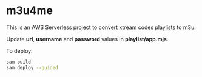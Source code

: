 # m3u4me

This is an AWS Serverless project to convert xtream codes playlists to m3u.

Update __uri__, __username__ and __password__ values in __playlist/app.mjs__.

To deploy:

```bash
sam build
sam deploy --guided
```
